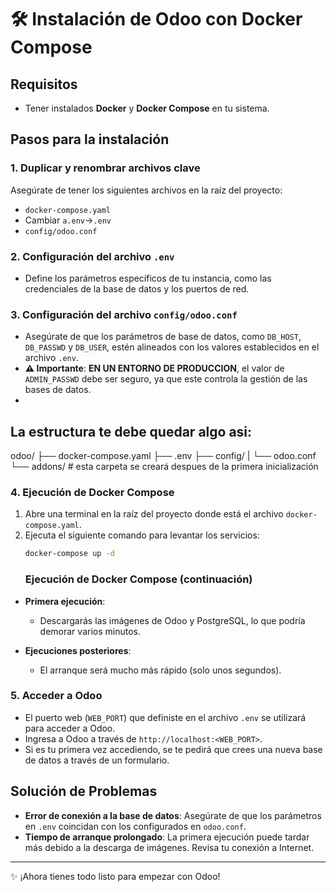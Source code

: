 # 🛠️ Instalación de Odoo con Docker Compose

## Requisitos
- Tener instalados **Docker** y **Docker Compose** en tu sistema.

## Pasos para la instalación

### 1. Duplicar y renombrar archivos clave
Asegúrate de tener los siguientes archivos en la raíz del proyecto:
- `docker-compose.yaml`
- Cambiar `a.env`->`.env`
- `config/odoo.conf`

### 2. Configuración del archivo `.env`
- Define los parámetros específicos de tu instancia, como las credenciales de la base de datos y los puertos de red.

### 3. Configuración del archivo `config/odoo.conf`
- Asegúrate de que los parámetros de base de datos, como `DB_HOST`, `DB_PASSWD` y `DB_USER`, estén alineados con los valores establecidos en el archivo `.env`.
- **⚠️ Importante**: **EN UN ENTORNO DE PRODUCCION**, el valor de `ADMIN_PASSWD` debe ser seguro, ya que este controla la gestión de las bases de datos.
- 
## La estructura te debe quedar algo asi:
odoo/
├── docker-compose.yaml
├── .env
├── config/
|  └── odoo.conf
└── addons/ # esta carpeta se creará despues de la primera inicialización

### 4. Ejecución de Docker Compose
1. Abre una terminal en la raíz del proyecto donde está el archivo `docker-compose.yaml`.
2. Ejecuta el siguiente comando para levantar los servicios:
   ```bash
   docker-compose up -d
   ```
   ### Ejecución de Docker Compose (continuación)
- **Primera ejecución**:
  - Descargarás las imágenes de Odoo y PostgreSQL, lo que podría demorar varios minutos.
  
- **Ejecuciones posteriores**:
  - El arranque será mucho más rápido (solo unos segundos).

### 5. Acceder a Odoo
- El puerto web (`WEB_PORT`) que definiste en el archivo `.env` se utilizará para acceder a Odoo.
- Ingresa a Odoo a través de `http://localhost:<WEB_PORT>`.
- Si es tu primera vez accediendo, se te pedirá que crees una nueva base de datos a través de un formulario.

## Solución de Problemas
- **Error de conexión a la base de datos**: Asegúrate de que los parámetros en `.env` coincidan con los configurados en `odoo.conf`.
- **Tiempo de arranque prolongado**: La primera ejecución puede tardar más debido a la descarga de imágenes. Revisa tu conexión a Internet.

---

✨ ¡Ahora tienes todo listo para empezar con Odoo!
